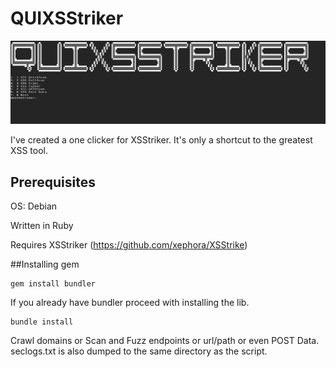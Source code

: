 # QUIXSStriker
![GitHub Logo](introupdate.PNG)

I've created a one clicker for XSStriker. It's only a shortcut to the greatest XSS tool.

## Prerequisites

OS: Debian

Written in Ruby

Requires XSStriker (https://github.com/xephora/XSStrike)

##Installing gem
```
gem install bundler
```
If you already have bundler proceed with installing the lib.
```
bundle install
```

Crawl domains or Scan and Fuzz endpoints or url/path or even POST Data. seclogs.txt is also dumped to the same directory as the script. 
